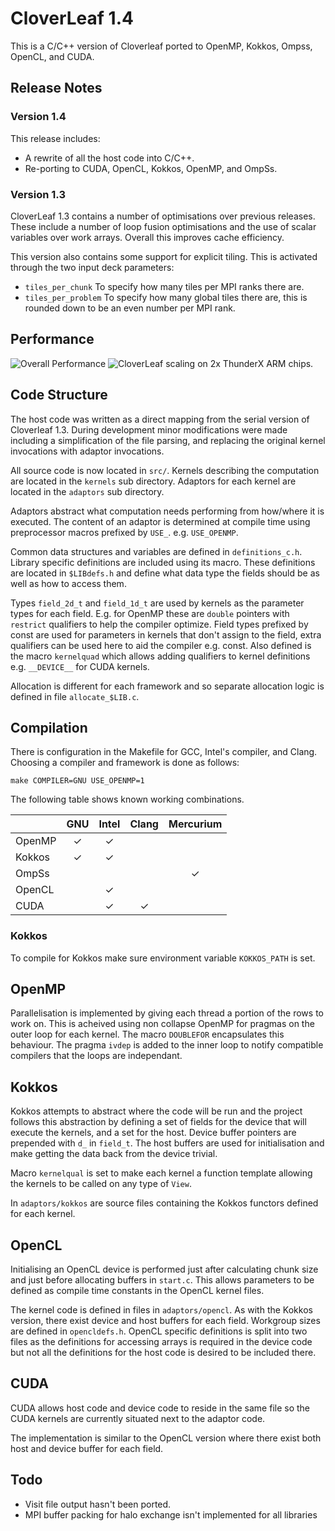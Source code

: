 # CloverLeaf 1.4

This is a C/C++ version of Cloverleaf ported to OpenMP, Kokkos, Ompss, OpenCL, and CUDA.




## Release Notes

### Version 1.4

This release includes:
*   A rewrite of all the host code into C/C++.
*   Re-porting to CUDA, OpenCL, Kokkos, OpenMP, and OmpSs.

### Version 1.3

CloverLeaf 1.3 contains a number of optimisations over previous releases.
These include a number of loop fusion optimisations and the use of scalar variables over work arrays.
Overall this improves cache efficiency.

This version also contains some support for explicit tiling.
This is activated through the two input deck parameters:
*   `tiles_per_chunk`   To specify how many tiles per MPI ranks there are.
*   `tiles_per_problem` To specify how many global tiles there are, this is rounded down to be an even number per MPI rank.

## Performance

![Overall Performance](https://github.com/jamuus/CloverLeaf/blob/master/img/overallPerf.png)
![CloverLeaf scaling on 2x ThunderX ARM chips.](https://github.com/jamuus/CloverLeaf/blob/master/img/thunderxscaling.png)

## Code Structure

The host code was written as a direct mapping from the serial version of Cloverleaf 1.3. During development minor modifications were made including a simplification of the file parsing, and replacing the original kernel invocations with adaptor invocations.

All source code is now located in `src/`. Kernels describing the computation are located in the `kernels` sub directory. Adaptors for each kernel are located in the `adaptors` sub directory.

Adaptors abstract what computation needs performing from how/where it is executed. The content of an adaptor is determined at compile time using preprocessor macros prefixed by `USE_`. e.g. `USE_OPENMP`.

Common data structures and variables are defined in `definitions_c.h`. Library specific definitions are included using its macro. These definitions are located in `$LIBdefs.h` and define what data type the fields should be as well as how to access them.

Types `field_2d_t` and `field_1d_t` are used by kernels as the parameter types for each field. E.g. for OpenMP these are `double` pointers with `restrict` qualifiers to help the compiler optimize. Field types prefixed by const are used for parameters in kernels that don't assign to the field, extra qualifiers can be used here to aid the compiler e.g. const. Also defined is the macro `kernelquad` which allows adding qualifiers to kernel definitions e.g. `__DEVICE__` for CUDA kernels.

Allocation is different for each framework and so separate allocation logic is defined in file `allocate_$LIB.c`.


## Compilation

There is configuration in the Makefile for GCC, Intel's compiler, and Clang. Choosing a compiler and framework is done as follows:

    make COMPILER=GNU USE_OPENMP=1

The following table shows known working combinations.

|        | GNU | Intel | Clang | Mercurium |
|--------|:---:|:-----:|:-----:|:---------:|
| OpenMP |  ✓  |   ✓   |       |           |
| Kokkos |  ✓  |   ✓   |       |           |
| OmpSs  |     |       |       |     ✓     |
| OpenCL |     |   ✓   |       |           |
| CUDA   |     |   ✓   |   ✓   |           |

### Kokkos

To compile for Kokkos make sure environment variable `KOKKOS_PATH` is set.

<!-- 

|        | MPI HX | Tile HX |
|--------|:------:|:-------:|
| OpenMP |  ✓     |   ✓     |
| Kokkos |  ✓     |         |
| OmpSs  |  ✓     |   ✓     |
| OpenCL |        |         |
| CUDA   |        |         |

 -->


## OpenMP

Parallelisation is implemented by giving each thread a portion of the rows to work on. This is acheived using non collapse OpenMP for pragmas on the outer loop for each kernel. The macro `DOUBLEFOR` encapsulates this behaviour. The pragma `ivdep` is added to the inner loop to notify compatible compilers that the loops are independant.


## Kokkos

Kokkos attempts to abstract where the code will be run and the project follows this abstraction by defining a set of fields for the device that will execute the kernels, and a set for the host. Device buffer pointers are prepended with `d_` in `field_t`. The host buffers are used for initialisation and make getting the data back from the device trivial.

Macro `kernelqual` is set to make each kernel a function template allowing the kernels to be called on any type of `View`.

In `adaptors/kokkos` are source files containing the Kokkos functors defined for each kernel.


## OpenCL

Initialising an OpenCL device is performed just after calculating chunk size and just before allocating buffers in `start.c`. This allows parameters to be defined as compile time constants in the OpenCL kernel files.

The kernel code is defined in files in `adaptors/opencl`. As with the Kokkos version, there exist device and host buffers for each field. Workgroup sizes are defined in `opencldefs.h`. OpenCL specific definitions is split into two files as the definitions for accessing arrays is required in the device code but not all the definitions for the host code is desired to be included there.

## CUDA

CUDA allows host code and device code to reside in the same file so the CUDA kernels are currently situated next to the adaptor code.

The implementation is similar to the OpenCL version where there exist both host and device buffer for each field.

## Todo

*   Visit file output hasn't been ported.
*   MPI buffer packing for halo exchange isn't implemented for all libraries
